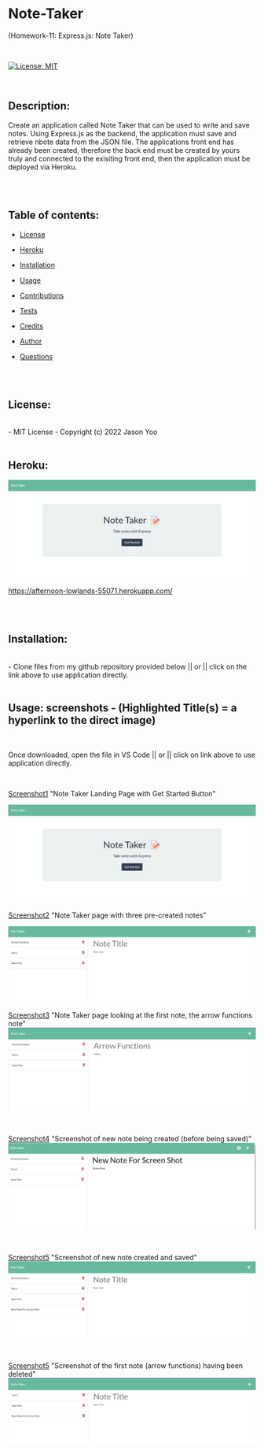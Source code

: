 # Note-Taker

(Homework-11: Express.js: Note Taker)

  <br>

[![License: MIT](https://img.shields.io/badge/License-MIT-blue.svg)](https://opensource.org/licenses/MIT)

  <br>

## Description:

Create an application called Note Taker that can be used to write and save notes. Using Express.js as the backend, the application must save and retrieve nbote data from the JSON file. The applications front end has already been created, therefore the back end must be created by yours truly and connected to the exisiting front end, then the application must be deployed via Heroku.

  <br>
  <br>

## Table of contents:

- [License](#license)
- [Heroku](#heroku)
- [Installation](#installation)
- [Usage](#usage)
- [Contributions](#contributions)
- [Tests](#tests)
- [Credits](#credits)
- [Author](#author)
- [Questions](#questions)

  <br>
  <br>
  
## License:
  <br>
      -  MIT License - Copyright (c) 2022 Jason Yoo

  <br>
  <br>

## Heroku:

[![Heroku-Link](images/herokuscreenshot.png)](https://afternoon-lowlands-55071.herokuapp.com/)

https://afternoon-lowlands-55071.herokuapp.com/

  <br> 
  <br>

## Installation:

  <br>
      -  Clone files from my github repository provided below || or || click on the link above to use application directly.

  <br>
  <br>
  
  ## Usage: screenshots - (Highlighted Title(s) = a hyperlink to the direct image)

  <br>

Once downloaded, open the file in VS Code || or || click on link above to use application directly.

  <br>


[Screenshot1](images/Screenshot1.png) "Note Taker Landing Page with Get Started Button"

<img src="images/Screenshot1.png">

[Screenshot2](images/Screenshot2.png) "Note Taker page with three pre-created notes"

<img src="images/Screenshot2.png">

<br>

[Screenshot3](images/Screenshot3.png) "Note Taker page looking at the first note, the arrow functions note"
<img src="images/Screenshot3.png">

<br>

[Screenshot4](images/Screenshot4.png) "Screenshot of new note being created (before being saved)"
<img src="images/Screenshot4.png">

<br>

[Screenshot5](images/Screenshot5.png) "Screenshot of new note created and saved"
<img src="images/Screenshot5.png">

<br>

[Screenshot5](images/Screenshot6.png) "Screenshot of the first note (arrow functions) having been deleted"
<img src="images/Screenshot6.png">

<br>
<br>
